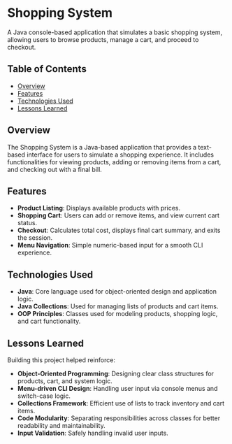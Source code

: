 # Shopping System

A Java console-based application that simulates a basic shopping system, allowing users to browse products, manage a cart, and proceed to checkout.

## Table of Contents

- [Overview](#overview)
- [Features](#features)
- [Technologies Used](#technologies-used)
- [Lessons Learned](#lessons-learned)

## Overview

The Shopping System is a Java-based application that provides a text-based interface for users to simulate a shopping experience. It includes functionalities for viewing products, adding or removing items from a cart, and checking out with a final bill.

## Features

- **Product Listing**: Displays available products with prices.
- **Shopping Cart**: Users can add or remove items, and view current cart status.
- **Checkout**: Calculates total cost, displays final cart summary, and exits the session.
- **Menu Navigation**: Simple numeric-based input for a smooth CLI experience.

## Technologies Used

- **Java**: Core language used for object-oriented design and application logic.
- **Java Collections**: Used for managing lists of products and cart items.
- **OOP Principles**: Classes used for modeling products, shopping logic, and cart functionality.

## Lessons Learned

Building this project helped reinforce:

- **Object-Oriented Programming**: Designing clear class structures for products, cart, and system logic.
- **Menu-driven CLI Design**: Handling user input via console menus and switch-case logic.
- **Collections Framework**: Efficient use of lists to track inventory and cart items.
- **Code Modularity**: Separating responsibilities across classes for better readability and maintainability.
- **Input Validation**: Safely handling invalid user inputs.

